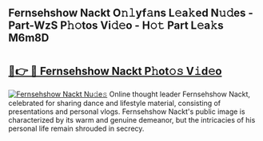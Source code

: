 ## Fernsehshow Nackt O𝚗𝚕yf𝚊ns L𝚎a𝚔ed N𝚞𝚍es - Part-WzS P𝚑𝚘tos Vi𝚍𝚎o - H𝚘𝚝 Part L𝚎a𝚔s M6m8D

# <h2><a href="http://kf6zft.oniu.top/?m=Fernsehshow+Nackt">🔗👉 🔴 Fernsehshow Nackt P𝚑ot𝚘𝚜 V𝚒d𝚎o</a></h2>

[![Fernsehshow Nackt Nu𝚍e𝚜](https://i.imgur.com/0qMVB7G.gif)](http://kf6zft.oniu.top/?m=Fernsehshow+Nackt)
Online thought leader Fernsehshow Nackt, celebrated for sharing dance and lifestyle material, consisting of presentations and personal vlogs. Fernsehshow Nackt's public image is characterized by its warm and genuine demeanor, but the intricacies of his personal life remain shrouded in secrecy.  
